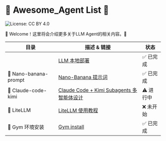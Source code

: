 # 🤖 Awesome_Agent List 💫
![License: CC BY 4.0](https://img.shields.io/badge/License-CC_BY_4.0-lightgrey.svg) 

🎉 Welcome！这里将会介绍更多关于LLM Agent的相关内容。🎃


| 目录   | 描述 & 链接                         | 状态     |
|------------|-------------------------------|----------|
|                   |  [LLM 本地部署](https://github.com/Bubble-OoO/awesome-agent/tree/main/vllm-llm-deploy)  |  ✅ 已完成 |
| 🍌 Nano-banana-prompt   | [Nano-Banana 提示词](https://github.com/Bubble-OoO/Awesome_Agent/tree/main/Nano-banana-prompt)          | ✅ 已完成 |
| 👾 Claude-code-kimi    | [Claude Code + Kimi Subagents 多智能体设计]()     | ⚠️ 进行中 |
| 🙉 LiteLLM | [LiteLLM 使用教程]()    | ❌ 未开始 |
| 🤗 Gym 环境安装   | [Gym install](https://github.com/Bubble-OoO/awesome-agent/tree/main/gym_install)          | ✅ 已完成 |


